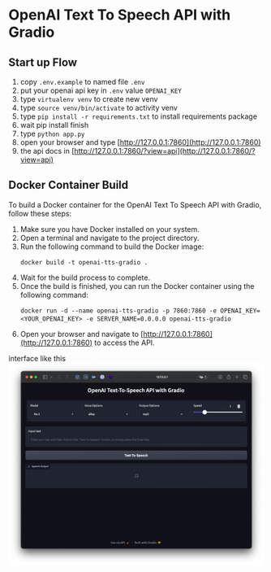 # OpenAI Text To Speech API with Gradio

## Start up Flow

1. copy `.env.example` to named file `.env`
2. put your openai api key in `.env` value `OPENAI_KEY`
3. type `virtualenv venv` to create new venv
4. type `source venv/bin/activate` to activity venv
5. type `pip install -r requirements.txt` to install requirements package
6. wait pip install finish
7. type `python app.py`
8. open your browser and type [http://127.0.0.1:7860](http://127.0.0.1:7860)
9. the api docs in [http://127.0.0.1:7860/?view=api](http://127.0.0.1:7860/?view=api)

## Docker Container Build

To build a Docker container for the OpenAI Text To Speech API with Gradio, follow these steps:

1. Make sure you have Docker installed on your system.
2. Open a terminal and navigate to the project directory.
3. Run the following command to build the Docker image:
    ```
    docker build -t openai-tts-gradio .
    ```
4. Wait for the build process to complete.
5. Once the build is finished, you can run the Docker container using the following command:
    ```
    docker run -d --name openai-tts-gradio -p 7860:7860 -e OPENAI_KEY=<YOUR_OPENAI_KEY> -e SERVER_NAME=0.0.0.0 openai-tts-gradio
    ```
6. Open your browser and navigate to [http://127.0.0.1:7860](http://127.0.0.1:7860) to access the API.


interface like this
![Screen](assets/screen.png "Screen")
